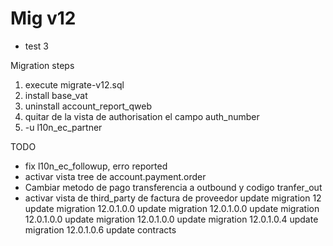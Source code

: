 # Mig  v12

* test 3

Migration steps

1. execute migrate-v12.sql
2. install base_vat
2. uninstall account_report_qweb
3. quitar de la vista de authorisation el campo auth_number
4. -u l10n_ec_partner



TODO

* fix l10n_ec_followup, erro reported
* activar vista tree de account.payment.order
* Cambiar metodo de pago transferencia a outbound y codigo tranfer_out
* activar vista de third_party de factura de proveedor
update  migration 12 
update  migration 12.0.1.0.0 
update  migration 12.0.1.0.0 
update  migration 12.0.1.0.0 
update  migration 12.0.1.0.0 
update  migration 12.0.1.0.4 
update  migration 12.0.1.0.6 
update contracts 
